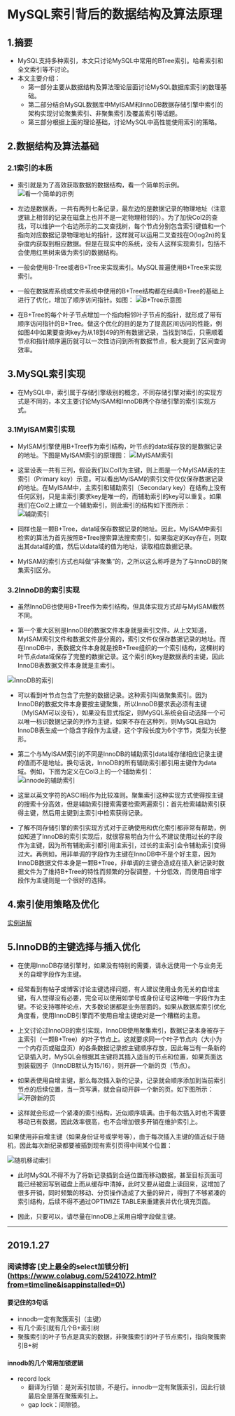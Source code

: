 # MySQL索引背后的数据结构及算法原理

## 1.摘要

* MySQL支持多种索引，本文只讨论MySQL中常用的BTree索引。哈希索引和全文索引等不讨论。
* 本文主要介绍：
  * 第一部分主要从数据结构及算法理论层面讨论MySQL数据库索引的数理基础。
  * 第二部分结合MySQL数据库中MyISAM和InnoDB数据存储引擎中索引的架构实现讨论聚集索引、非聚集索引及覆盖索引等话题。
  * 第三部分根据上面的理论基础，讨论MySQL中高性能使用索引的策略。

## 2.数据结构及算法基础

### 2.1索引的本质

* 索引就是为了高效获取数据的数据结构，看一个简单的示例。  
  ![看一个简单的示例](http://blog.codinglabs.org/uploads/pictures/theory-of-mysql-index/1.png)

* 左边是数据表，一共有两列七条记录，最左边的是数据记录的物理地址（注意逻辑上相邻的记录在磁盘上也并不是一定物理相邻的）。为了加快Col2的查找，可以维护一个右边所示的二叉查找树，每个节点分别包含索引键值和一个指向对应数据记录物理地址的指针，这样就可以运用二叉查找在O\(log2n\)的复杂度内获取到相应数据。但是在现实中的系统，没有人这样实现索引，包括不会使用红黑树来做为索引的数据结构。

* 一般会使用B-Tree或者B+Tree来实现索引。MySQL普遍使用B+Tree来实现索引。

* 一般在数据库系统或文件系统中使用的B+Tree结构都在经典B+Tree的基础上进行了优化，增加了顺序访问指针。如图：
  ![B+Tree示意图](http://blog.codinglabs.org/uploads/pictures/theory-of-mysql-index/4.png)
* 在B+Tree的每个叶子节点增加一个指向相邻叶子节点的指针，就形成了带有顺序访问指针的B+Tree。做这个优化的目的是为了提高区间访问的性能，例如图4中如果要查询key为从18到49的所有数据记录，当找到18后，只需顺着节点和指针顺序遍历就可以一次性访问到所有数据节点，极大提到了区间查询效率。

## 3.MySQL索引实现

* 在MySQL中，索引属于存储引擎级别的概念，不同存储引擎对索引的实现方式是不同的，本文主要讨论MyISAM和InnoDB两个存储引擎的索引实现方式。

### 3.1MyISAM索引实现

* MyISAM引擎使用B+Tree作为索引结构，叶节点的data域存放的是数据记录的地址。下图是MyISAM索引的原理图：
  ![MyISAM索引](http://blog.codinglabs.org/uploads/pictures/theory-of-mysql-index/8.png)
* 这里设表一共有三列，假设我们以Col1为主键，则上图是一个MyISAM表的主索引（Primary key）示意。可以看出MyISAM的索引文件仅仅保存数据记录的地址。在MyISAM中，主索引和辅助索引（Secondary key）在结构上没有任何区别，只是主索引要求key是唯一的，而辅助索引的key可以重复。如果我们在Col2上建立一个辅助索引，则此索引的结构如下图所示：  
  ![辅助索引](http://blog.codinglabs.org/uploads/pictures/theory-of-mysql-index/9.png)

* 同样也是一颗B+Tree，data域保存数据记录的地址。因此，MyISAM中索引检索的算法为首先按照B+Tree搜索算法搜索索引，如果指定的Key存在，则取出其data域的值，然后以data域的值为地址，读取相应数据记录。

* MyISAM的索引方式也叫做“非聚集”的，之所以这么称呼是为了与InnoDB的聚集索引区分。

### 3.2InnoDB的索引实现

* 虽然InnoDB也使用B+Tree作为索引结构，但具体实现方式却与MyISAM截然不同。

* 第一个重大区别是InnoDB的数据文件本身就是索引文件。从上文知道，MyISAM索引文件和数据文件是分离的，索引文件仅保存数据记录的地址。而在InnoDB中，表数据文件本身就是按B+Tree组织的一个索引结构，这棵树的叶节点data域保存了完整的数据记录。这个索引的key是数据表的主键，因此InnoDB表数据文件本身就是主索引。

![InnoDB的索引](http://blog.codinglabs.org/uploads/pictures/theory-of-mysql-index/10.png)

* 可以看到叶节点包含了完整的数据记录。这种索引叫做聚集索引。因为InnoDB的数据文件本身要按主键聚集，所以InnoDB要求表必须有主键（MyISAM可以没有），如果没有显式指定，则MySQL系统会自动选择一个可以唯一标识数据记录的列作为主键，如果不存在这种列，则MySQL自动为InnoDB表生成一个隐含字段作为主键，这个字段长度为6个字节，类型为长整形。

* 第二个与MyISAM索引的不同是InnoDB的辅助索引data域存储相应记录主键的值而不是地址。换句话说，InnoDB的所有辅助索引都引用主键作为data域。例如，下图为定义在Col3上的一个辅助索引：  
  ![innode的辅助索引](http://blog.codinglabs.org/uploads/pictures/theory-of-mysql-index/11.png)

* 这里以英文字符的ASCII码作为比较准则。聚集索引这种实现方式使得按主键的搜索十分高效，但是辅助索引搜索需要检索两遍索引：首先检索辅助索引获得主键，然后用主键到主索引中检索获得记录。

* 了解不同存储引擎的索引实现方式对于正确使用和优化索引都非常有帮助，例如知道了InnoDB的索引实现后，就很容易明白为什么不建议使用过长的字段作为主键，因为所有辅助索引都引用主索引，过长的主索引会令辅助索引变得过大。再例如，用非单调的字段作为主键在InnoDB中不是个好主意，因为InnoDB数据文件本身是一颗B+Tree，非单调的主键会造成在插入新记录时数据文件为了维持B+Tree的特性而频繁的分裂调整，十分低效，而使用自增字段作为主键则是一个很好的选择。

## 4.索引使用策略及优化

[实例讲解](http://blog.codinglabs.org/articles/theory-of-mysql-index.html)

## 5.InnoDB的主键选择与插入优化

* 在使用InnoDB存储引擎时，如果没有特别的需要，请永远使用一个与业务无关的自增字段作为主键。
* 经常看到有帖子或博客讨论主键选择问题，有人建议使用业务无关的自增主键，有人觉得没有必要，完全可以使用如学号或身份证号这种唯一字段作为主键。不论支持哪种论点，大多数论据都是业务层面的。如果从数据库索引优化角度看，使用InnoDB引擎而不使用自增主键绝对是一个糟糕的主意。
* 上文讨论过InnoDB的索引实现，InnoDB使用聚集索引，数据记录本身被存于主索引（一颗B+Tree）的叶子节点上。这就要求同一个叶子节点内（大小为一个内存页或磁盘页）的各条数据记录按主键顺序存放，因此每当有一条新的记录插入时，MySQL会根据其主键将其插入适当的节点和位置，如果页面达到装载因子（InnoDB默认为15/16），则开辟一个新的页（节点）。

* 如果表使用自增主键，那么每次插入新的记录，记录就会顺序添加到当前索引节点的后续位置，当一页写满，就会自动开辟一个新的页。如下图所示：  
  ![开辟新的页](http://blog.codinglabs.org/uploads/pictures/theory-of-mysql-index/13.png)

* 这样就会形成一个紧凑的索引结构，近似顺序填满。由于每次插入时也不需要移动已有数据，因此效率很高，也不会增加很多开销在维护索引上。

如果使用非自增主键（如果身份证号或学号等），由于每次插入主键的值近似于随机，因此每次新纪录都要被插到现有索引页得中间某个位置：

![随机移动索引](http://blog.codinglabs.org/uploads/pictures/theory-of-mysql-index/14.png)

* 此时MySQL不得不为了将新记录插到合适位置而移动数据，甚至目标页面可能已经被回写到磁盘上而从缓存中清掉，此时又要从磁盘上读回来，这增加了很多开销，同时频繁的移动、分页操作造成了大量的碎片，得到了不够紧凑的索引结构，后续不得不通过OPTIMIZE TABLE来重建表并优化填充页面。

* 因此，只要可以，请尽量在InnoDB上采用自增字段做主键。



---------------------------------------------------------------------------------------------------------------------------------------------------------

## 2019.1.27

### 阅读博客 \[史上最全的select加锁分析\]\(https://www.colabug.com/5241072.html?from=timeline&isappinstalled=0\)

#### 要记住的3句话
* innodb一定有聚簇索引（主键）
* 有几个索引就有几个B+索引树
* 聚簇索引的叶子节点是真实的数据，非聚簇索引的叶子节点索引，指向聚簇索引B+树

#### innodb的几个常用加锁逻辑
* record lock
  * 翻译为行锁：是对索引加锁，不是行。innodb一定有聚簇索引，因此行锁最后全是落在聚簇索引上。
  * gap lock：间隙锁。




